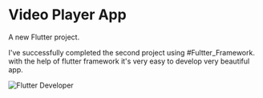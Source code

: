 # Video Player App

A new Flutter project.

I've successfully completed the second project using #Fultter_Framework. with the help of flutter framework it's very easy to develop very beautiful app.

![Flutter Developer](https://user-images.githubusercontent.com/112762975/221923866-c94b1367-a370-4c39-8083-91dfbd48cc78.jpg)


